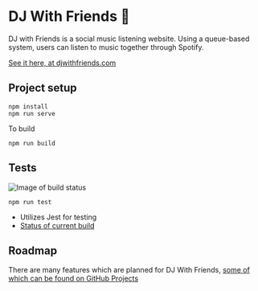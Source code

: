 # DJ With Friends 🎵
DJ with Friends is a social music listening website. Using a queue-based system, users can listen to music together through Spotify.

[See it here, at djwithfriends.com](https://djwithfriends.com/)

## Project setup
```
npm install
npm run serve
```

To build

```npm run build```


## Tests
![Image of build status](https://github.com/TylerJDev/DJ-With-Friends/workflows/CI/badge.svg)

```
npm run test
```

* Utilizes Jest for testing
* [Status of current build](https://github.com/TylerJDev/DJ-With-Friends/actions)

## Roadmap
There are many features which are planned for DJ With Friends, [some of which can be found on GitHub Projects](https://github.com/TylerJDev/DJ-With-Friends/projects/1)
